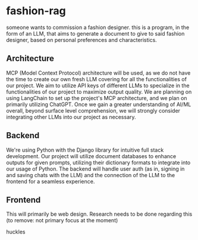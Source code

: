 # fashion-rag
someone wants to commission a fashion designer. this is a program, in the form of an LLM, that aims to generate a document to give to said fashion designer, based on personal preferences and characteristics.

## Architecture
MCP (Model Context Protocol) architecture will be used, as we do not have the time to create our own fresh LLM covering for all the functionalities of our project. We aim to utilize API keys of different LLMs to specialize in the functionalities of our project to maximize output quality. We are planning on using LangChain to set up the project's MCP architecture, and we plan on primarily utilizing ChatGPT. Once we gain a greater understanding of AI/ML overall, beyond surface level comprehension, we will strongly consider integrating other LLMs into our project as necessary.

## Backend
We're using Python with the Django library for intuitive full stack development. Our project will utilize document databases to enhance outputs for given prompts, utilizing their dictionary formats to integrate into our usage of Python. The backend will handle user auth (as in, signing in and saving chats with the LLM) and the connection of the LLM to the frontend for a seamless experience.

## Frontend
This will primarily be web design. Research needs to be done regarding this (to remove: not primary focus at the moment)

huckles

